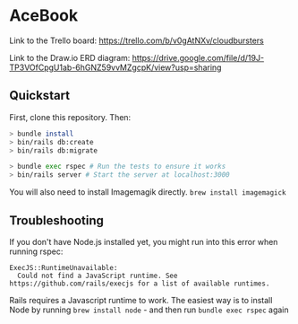 # AceBook

Link to the Trello board:
https://trello.com/b/v0gAtNXv/cloudbursters

Link to the Draw.io ERD diagram:
https://drive.google.com/file/d/19J-TP3VOfCpgU1ab-6hGNZ59vvMZgcpK/view?usp=sharing

## Quickstart

First, clone this repository. Then:

```bash
> bundle install
> bin/rails db:create
> bin/rails db:migrate

> bundle exec rspec # Run the tests to ensure it works
> bin/rails server # Start the server at localhost:3000
```
You will also need to install Imagemagik directly.
`brew install imagemagick`

## Troubleshooting

If you don't have Node.js installed yet, you might run into this error when running rspec:

```
ExecJS::RuntimeUnavailable:
  Could not find a JavaScript runtime. See https://github.com/rails/execjs for a list of available runtimes.
```

Rails requires a Javascript runtime to work. The easiest way is to install Node by running `brew install node` - and then run `bundle exec rspec` again
